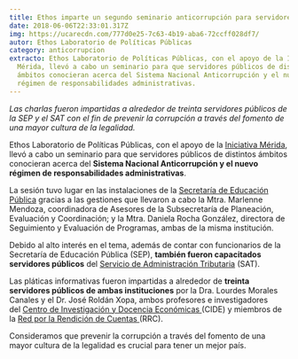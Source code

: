 ```yaml
---
title: Ethos imparte un segundo seminario anticorrupción para servidores públicos
date: 2018-06-06T22:33:01.317Z
img: https://ucarecdn.com/777d0e25-7c63-4b19-aba6-72ccff028df7/
autor: Ethos Laboratorio de Políticas Públicas
category: anticorrupcion
extracto: Ethos Laboratorio de Políticas Públicas, con el apoyo de la Iniciativa
  Mérida, llevó a cabo un seminario para que servidores públicos de distintos
  ámbitos conocieran acerca del Sistema Nacional Anticorrupción y el nuevo
  régimen de responsabilidades administrativas.
---
```

*Las charlas fueron impartidas a alrededor de treinta servidores públicos de la SEP y el SAT con el fin de prevenir la corrupción a través del fomento de una mayor cultura de la legalidad.*

Ethos Laboratorio de Políticas Públicas, con el apoyo de la [Iniciativa Mérida](https://mx.usembassy.gov/es/our-relationship-es/temas-bilaterales/iniciativa-merida/), llevó a cabo un seminario para que servidores públicos de distintos ámbitos conocieran acerca del **Sistema Nacional Anticorrupción y el nuevo régimen de responsabilidades administrativas**. 

La sesión tuvo lugar en las instalaciones de la [Secretaría de Educación Pública](https://www.gob.mx/sep) gracias a las gestiones que llevaron a cabo la Mtra. Marlenne Mendoza, coordinadora de Asesores de la Subsecretaría de Planeación, Evaluación y Coordinación; y la Mtra. Daniela Rocha González, directora de Seguimiento y Evaluación de Programas, ambas de la misma institución.   

Debido al alto interés en el tema, además de contar con funcionarios de la Secretaría de Educación Pública (SEP), **también fueron capacitados servidores públicos** del [Servicio de Administración Tributaria](http://www.sat.gob.mx/Paginas/Inicio.aspx) (SAT). 

Las pláticas informativas fueron impartidas a alrededor de **treinta servidores públicos de ambas instituciones** por la Dra. Lourdes Morales Canales y el Dr. José Roldán Xopa, ambos profesores e investigadores del [Centro de Investigación y Docencia Económicas ](http://cide.edu/)(CIDE) y miembros de la [Red por la Rendición de Cuentas ](http://rendiciondecuentas.org.mx/)(RRC).

Consideramos que prevenir la corrupción a través del fomento de una mayor cultura de la legalidad es crucial para tener un mejor país.